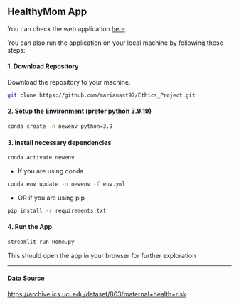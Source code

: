 ## HealthyMom App

You can check the web application [here](https://healthy-mom.streamlit.app/).

You can also run the application on your local machine by following these steps:

#### 1. Download Repository

Download the repository to your machine.

```sh
git clone https://github.com/marianast97/Ethics_Project.git
```

#### 2. Setup the Environment (prefer python **3.9.19**)

```sh
conda create -n newenv python=3.9
```

#### 3. Install necessary dependencies

```sh
conda activate newenv
```

- If you are using conda

```sh
conda env update -n newenv -f env.yml
``` 

- OR if you are using pip

```sh
pip install -r requirements.txt
``` 

#### 4. Run the App

```sh
streamlit run Home.py
```

This should open the app in your browser for further exploration

---

#### Data Source
https://archive.ics.uci.edu/dataset/863/maternal+health+risk
